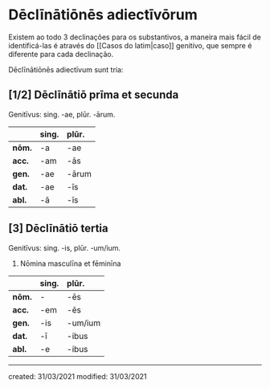 # Dēclīnātiōnēs adiectīvōrum
Existem ao todo 3 declinações para os substantivos, a maneira mais fácil de identificá-las é através do [[Casos do latim|caso]] genitivo, que sempre é diferente para cada declinação.

Dēclīnātiōnēs adiectīvum sunt tria:

## [1/2] Dēclīnātiō **prīma** et **secunda**
Genitīvus: sing. -ae, plūr. -ārum.

|          | sing. | plūr. |
|:---------|:------|:------|
| **nōm.** |  -a   |  -ae  |
| **acc.** |  -am  |  -ās  |
| **gen.** |  -ae  | -ārum |
| **dat.** |  -ae  |  -īs  |
| **abl.** |  -ā   |  -īs  |

## [3] Dēclīnātiō **tertia**
Genitīvus: sing. -is, plūr. -um/ium.

1. Nōmina masculīna et fēminīna

|          | sing. | plūr.   |
|:---------|:------|:--------|
| **nōm.** | -     | -ēs     |
| **acc.** | -em   | -ēs     |
| **gen.** | -is   | -um/ium |
| **dat.** | -ī    | -ibus   |
| **abl.** | -e    | -ibus   |

---

created: 31/03/2021
modified: 31/03/2021
